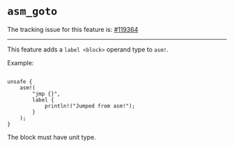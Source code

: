 # `asm_goto`

The tracking issue for this feature is: [#119364]

[#119364]: https://github.com/rust-lang/rust/issues/119364

------------------------

This feature adds a `label <block>` operand type to `asm!`.

Example:
```rust,ignore (partial-example, x86-only)

unsafe {
    asm!(
        "jmp {}",
        label {
            println!("Jumped from asm!");
        }
    );
}
```

The block must have unit type.
